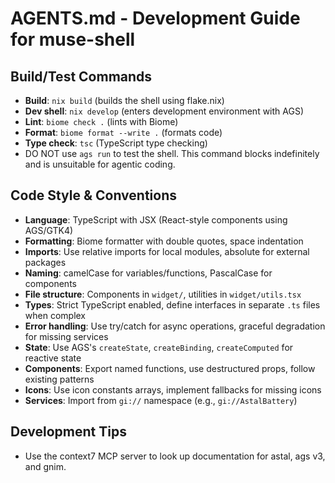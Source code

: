 # AGENTS.md - Development Guide for muse-shell

## Build/Test Commands

- **Build**: `nix build` (builds the shell using flake.nix)
- **Dev shell**: `nix develop` (enters development environment with AGS)
- **Lint**: `biome check .` (lints with Biome)
- **Format**: `biome format --write .` (formats code)
- **Type check**: `tsc` (TypeScript type checking)
- DO NOT use `ags run` to test the shell. This command blocks indefinitely and
  is unsuitable for agentic coding.

## Code Style & Conventions

- **Language**: TypeScript with JSX (React-style components using AGS/GTK4)
- **Formatting**: Biome formatter with double quotes, space indentation
- **Imports**: Use relative imports for local modules, absolute for external
  packages
- **Naming**: camelCase for variables/functions, PascalCase for components
- **File structure**: Components in `widget/`, utilities in `widget/utils.tsx`
- **Types**: Strict TypeScript enabled, define interfaces in separate `.ts`
  files when complex
- **Error handling**: Use try/catch for async operations, graceful degradation
  for missing services
- **State**: Use AGS's `createState`, `createBinding`, `createComputed` for
  reactive state
- **Components**: Export named functions, use destructured props, follow
  existing patterns
- **Icons**: Use icon constants arrays, implement fallbacks for missing icons
- **Services**: Import from `gi://` namespace (e.g., `gi://AstalBattery`)

## Development Tips

- Use the context7 MCP server to look up documentation for astal, ags v3, and
  gnim.
